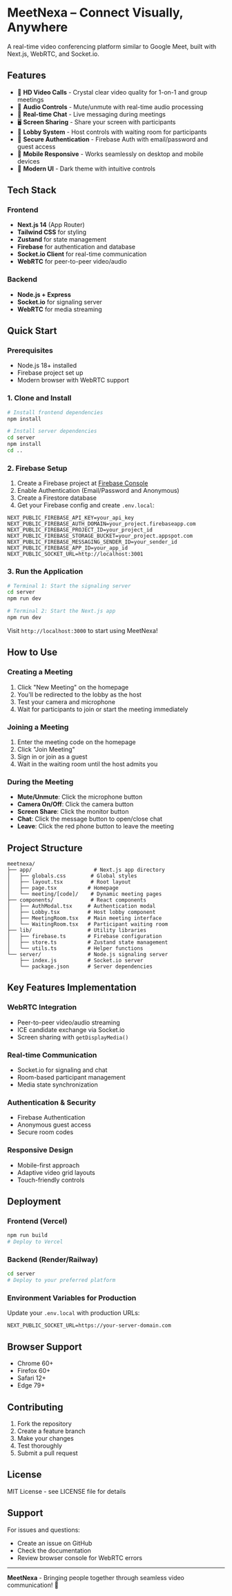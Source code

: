 # MeetNexa – Connect Visually, Anywhere

A real-time video conferencing platform similar to Google Meet, built with Next.js, WebRTC, and Socket.io.

## Features

- 🎥 **HD Video Calls** - Crystal clear video quality for 1-on-1 and group meetings
- 🎤 **Audio Controls** - Mute/unmute with real-time audio processing
- 💬 **Real-time Chat** - Live messaging during meetings
- 🖥️ **Screen Sharing** - Share your screen with participants
- 🚪 **Lobby System** - Host controls with waiting room for participants
- 🔐 **Secure Authentication** - Firebase Auth with email/password and guest access
- 📱 **Mobile Responsive** - Works seamlessly on desktop and mobile devices
- 🎨 **Modern UI** - Dark theme with intuitive controls

## Tech Stack

### Frontend
- **Next.js 14** (App Router)
- **Tailwind CSS** for styling
- **Zustand** for state management
- **Firebase** for authentication and database
- **Socket.io Client** for real-time communication
- **WebRTC** for peer-to-peer video/audio

### Backend
- **Node.js + Express**
- **Socket.io** for signaling server
- **WebRTC** for media streaming

## Quick Start

### Prerequisites
- Node.js 18+ installed
- Firebase project set up
- Modern browser with WebRTC support

### 1. Clone and Install

```bash
# Install frontend dependencies
npm install

# Install server dependencies
cd server
npm install
cd ..
```

### 2. Firebase Setup

1. Create a Firebase project at [Firebase Console](https://console.firebase.google.com)
2. Enable Authentication (Email/Password and Anonymous)
3. Create a Firestore database
4. Get your Firebase config and create `.env.local`:

```env
NEXT_PUBLIC_FIREBASE_API_KEY=your_api_key
NEXT_PUBLIC_FIREBASE_AUTH_DOMAIN=your_project.firebaseapp.com
NEXT_PUBLIC_FIREBASE_PROJECT_ID=your_project_id
NEXT_PUBLIC_FIREBASE_STORAGE_BUCKET=your_project.appspot.com
NEXT_PUBLIC_FIREBASE_MESSAGING_SENDER_ID=your_sender_id
NEXT_PUBLIC_FIREBASE_APP_ID=your_app_id
NEXT_PUBLIC_SOCKET_URL=http://localhost:3001
```

### 3. Run the Application

```bash
# Terminal 1: Start the signaling server
cd server
npm run dev

# Terminal 2: Start the Next.js app
npm run dev
```

Visit `http://localhost:3000` to start using MeetNexa!

## How to Use

### Creating a Meeting
1. Click "New Meeting" on the homepage
2. You'll be redirected to the lobby as the host
3. Test your camera and microphone
4. Wait for participants to join or start the meeting immediately

### Joining a Meeting
1. Enter the meeting code on the homepage
2. Click "Join Meeting"
3. Sign in or join as a guest
4. Wait in the waiting room until the host admits you

### During the Meeting
- **Mute/Unmute**: Click the microphone button
- **Camera On/Off**: Click the camera button
- **Screen Share**: Click the monitor button
- **Chat**: Click the message button to open/close chat
- **Leave**: Click the red phone button to leave the meeting

## Project Structure

```
meetnexa/
├── app/                    # Next.js app directory
│   ├── globals.css        # Global styles
│   ├── layout.tsx         # Root layout
│   ├── page.tsx          # Homepage
│   └── meeting/[code]/    # Dynamic meeting pages
├── components/            # React components
│   ├── AuthModal.tsx     # Authentication modal
│   ├── Lobby.tsx         # Host lobby component
│   ├── MeetingRoom.tsx   # Main meeting interface
│   └── WaitingRoom.tsx   # Participant waiting room
├── lib/                  # Utility libraries
│   ├── firebase.ts       # Firebase configuration
│   ├── store.ts          # Zustand state management
│   └── utils.ts          # Helper functions
└── server/               # Node.js signaling server
    ├── index.js          # Socket.io server
    └── package.json      # Server dependencies
```

## Key Features Implementation

### WebRTC Integration
- Peer-to-peer video/audio streaming
- ICE candidate exchange via Socket.io
- Screen sharing with `getDisplayMedia()`

### Real-time Communication
- Socket.io for signaling and chat
- Room-based participant management
- Media state synchronization

### Authentication & Security
- Firebase Authentication
- Anonymous guest access
- Secure room codes

### Responsive Design
- Mobile-first approach
- Adaptive video grid layouts
- Touch-friendly controls

## Deployment

### Frontend (Vercel)
```bash
npm run build
# Deploy to Vercel
```

### Backend (Render/Railway)
```bash
cd server
# Deploy to your preferred platform
```

### Environment Variables for Production
Update your `.env.local` with production URLs:
```env
NEXT_PUBLIC_SOCKET_URL=https://your-server-domain.com
```

## Browser Support

- Chrome 60+
- Firefox 60+
- Safari 12+
- Edge 79+

## Contributing

1. Fork the repository
2. Create a feature branch
3. Make your changes
4. Test thoroughly
5. Submit a pull request

## License

MIT License - see LICENSE file for details

## Support

For issues and questions:
- Create an issue on GitHub
- Check the documentation
- Review browser console for WebRTC errors

---

**MeetNexa** - Bringing people together through seamless video communication! 🚀